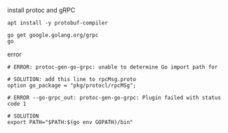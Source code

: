 install protoc and gRPC

```shell
apt install -y protobuf-compiler

go get google.golang.org/grpc
go 
```



error

```shell
# ERROR: protoc-gen-go-grpc: unable to determine Go import path for

# SOLUTION: add this line to rpcMsg.proto
option go_package = "pkg/protocl/rpcMSg";

# ERROR --go-grpc_out: protoc-gen-go-grpc: Plugin failed with status code 1

# SOLUTION
export PATH="$PATH:$(go env GOPATH)/bin"
```

